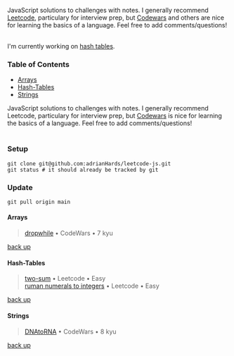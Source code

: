 <div hidden id="top"></div>

JavaScript solutions to challenges with notes. I generally recommend [Leetcode](https://leetcode.com/), particulary for interview prep, but [Codewars](https://www.codewars.com/) and others are nice for learning the basics of a language. Feel free to add comments/questions! <br> <br>

I'm currently working on [hash tables](https://leetcode.com/tag/hash-table/).

### Table of Contents

* [Arrays](#arrays)
* [Hash-Tables](#hash-tables)
* [Strings](#strings)

JavaScript solutions to challenges with notes. I generally recommend Leetcode, particulary for interview prep, but [Codewars](https://www.codewars.com/) is nice for learning the basics of a language. Feel free to add comments/questions! <br> <br>


### Setup

```
git clone git@github.com:adrianHards/leetcode-js.git
git status # it should already be tracked by git
```

### Update

```
git pull origin main
```

#### Arrays
>[dropwhile](https://github.com/adrianHards/challenges-js/blob/main/arrays/dropwhile.js) • CodeWars • 7 kyu

<p align="left"><a href="#top">back up</a></p>

#### Hash-Tables
>[two-sum](https://github.com/adrianHards/leetcode-js/blob/main/hash-tables/two-sum.js) • Leetcode • Easy <br>
>[ruman numerals to integers](https://github.com/adrianHards/leetcode-js/blob/main/hash-tables/roman-to-integer.js) • Leetcode • Easy

<p align="left"><a href="#top">back up</a></p>

#### Strings
>[DNAtoRNA](https://github.com/adrianHards/challenges-js/blob/main/strings/DNAtoRNA.js) • CodeWars • 8 kyu

<p align="left"><a href="#top">back up</a></p>
